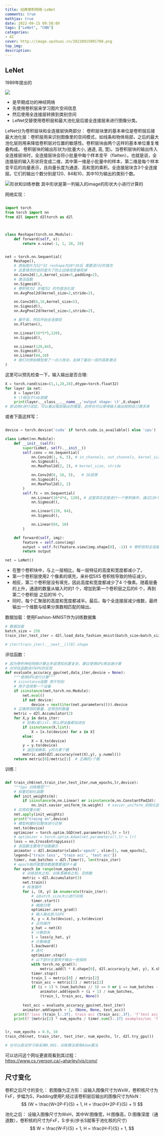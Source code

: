 ```yaml
---
title: 经典卷积网络-LeNet
comments: true
mathjax: true
date: 2022-09-15 09:50:09
tags: ["LeNet", "CNN"]
categories:
- AI
cover: http://image.xpshuai.cn/20220915091708.png
top_img:
description:
---
```

<script type="text/javascript" src="/js/src/bai.js"></script>



## LeNet
1989年提出的


![](http://image.xpshuai.cn/20220915091708.png)

- 是早期成功的神经网络
- 先使用卷积层来学习图片空间信息
- 然后使用全连接层转换到类别空间
- LeNet交替使用卷积层和最大池化层后接全连接层来进行图像分类。


LeNet分为卷积层块和全连接层快两部分：
卷积层块里的基本单位是卷积层后接最大池化层：卷积层用来识别图像里的空间模式，如线条和物体局部，之后的最大池化层则用来降低卷积层对位置的敏感性。卷积层块由两个这样的基本单位重复堆叠构成。
卷积层块的输出形状为(批量大小, 通道, 高, 宽)。当卷积层块的输出传入全连接层块时，全连接层块会将小批量中每个样本变平（flatten）。也就是说，全连接层的输入形状将变成二维，其中第一维是小批量中的样本，第二维是每个样本变平后的向量表示，且向量长度为通道、高和宽的乘积。全连接层块含3个全连接层。它们的输出个数分别是120、84和10，其中10为输出的类别个数。


![形状和训练参数](http://image.xpshuai.cn/20220915125218.png)
其中形状是第一列输入的image的形状大小进行计算的





网络实现：
```python

import torch
from torch import nn
from d2l import d2ltorch as d2l



class Reshape(torch.nn.Module):
    def forward(self, x):
        return x.view(-1, 1, 28, 28)


net = torch.nn.Sequential(
    Reshape(),
    # 原始图片为32*32 reshape为28*28后 需要进行2的填充
    # 这里填充的目的是为了防止边缘信息被剪掉
    nn.Conv2d(1,6,kernel_size=5,padding=2),
    # 激活函数
    nn.Sigmoid(),
    # 卷积核为2 步幅为2 的均值池化层
    nn.AvgPool2d(kernel_size=2,stride=2),

    nn.Conv2d(6,16,kernel_size=5),
    nn.Sigmoid(),
    nn.AvgPool2d(kernel_size=2,stride=2),

    # 展平层，然后开始全连接层
    nn.Flatten(),

    nn.Linear(16*5*5,120),
    nn.Sigmoid(),

    nn.Linear(120,84),
    nn.Sigmoid(),
    nn.Linear(84,10)
    # 我们对原始模型做了⼀点小改动，去掉了最后⼀层的⾼斯激活
)
```




这里可以预先检查一下，输入输出是否合理:
```python
X = torch.rand(size=(1,1,28,28),dtype=torch.float32)
for layer in net:
    X = layer(X)
    # \t相当于tab按键
    print(layer.__class__.__name__,'output shape: \t',X.shape)
# 尝试用X进行试验，可以看出每层输出的维度，这样也可以使得输入输出按照自己需求来


```


或者下面这样写：
```python

device = torch.device('cuda' if torch.cuda.is_available() else 'cpu')

class LeNet(nn.Module):
    def __init__(self):
        super(LeNet, self).__init__()
        self.conv = nn.Sequential(
            nn.Conv2d(1, 6, 5), # in_channels, out_channels, kernel_size
            nn.Sigmoid(),
            nn.MaxPool2d(2, 2), # kernel_size, stride

            nn.Conv2d(6, 16, 5),   # 16层厚
            nn.Sigmoid(),
            nn.MaxPool2d(2, 2)
        )
        self.fc = nn.Sequential(
            nn.Linear(16*4*4, 120), # 这里其实还是进行一个卷积操作，通过120个5*5的卷积使得图像变为120*1*1
            nn.Sigmoid(),

            nn.Linear(120, 84),
            nn.Sigmoid(),

            nn.Linear(84, 10)
        )

    def forward(self, img):
        feature = self.conv(img)
        output = self.fc(feature.view(img.shape[0], -1)) # 卷积层和全连接层之间需要调整维度
        return output

net = LeNet()


```



- 在整个卷积块中，与上⼀层相⽐，每⼀层特征的⾼度和宽度都减小了。
- 第⼀个卷积层使⽤2 个像素的填充，来补偿5X5 卷积核导致的特征减少。
- 相反，第⼆个卷积层没有填充，因此⾼度和宽度都减少了4 个像素。随着层叠的上升，通道的数量从输⼊时的1 个，增加到第⼀个卷积层之后的6 个，再到第⼆个卷积层
之后的16 个。
- 同时，每个汇聚层的⾼度和宽度都减半。最后，每个全连接层减少维数，最终输出⼀个维数与结果分类数相匹配的输出。




数据加载：使用Fashion-MNIST作为训练数据集
```python
# 数据加载
batch_size = 256
train_iter,test_iter = d2l.load_data_fashion_mnist(batch_size=batch_size)

# iter(train_iter).__next__()[0].shape
```

评估函数：
```python
# 因为卷积神经网络计算比多层感知机要复杂，建议使用GPU来加速计算
# 对评估函数进行GPU的实现
def evaluate_accuracy_gpu(net,data_iter,device = None):
    """使用GPU进行计算"""
    # isinstance函数 用于判别
    # 用于选择第一个设备
    if isinstance(net,torch.nn.Module):
        net.eval()
        if not device:
            device = next(iter(net.parameters())).device
    # 正确预测的数量，总预测的数量
    metric = d2l.Accumulator(2)
    for X,y in data_iter:
        # 如果x是list，那么把设备都加进去
        if isinstance(X,list):
            X = [x.to(device) for x in X]
        else:
            X = X.to(device)
        y = y.to(device)
        # 返回准确率、y的元素个数
        metric.add(d2l.accuracy(net(X),y), y.numel())
    return metric[0]/metric[1]  # 正确的/个数

```


训练：
```python

def train_ch6(net,train_iter,test_iter,num_epochs,lr,device):
    """Gpu 训练模型"""
    # 权重初始化函数
    def init_weights(m):
        if isinstance(m,nn.Linear) or isinstance(m,nn.ConstantPad2d):
            nn.init.xavier_uniform_(m.weight)  # xavier_uniform_初始化函数
    # 应用权重分配
    net.apply(init_weights)
    print("traing on",device)
    # 模型构建好后整体进行迁移
    net.to(device)
    optimizer = torch.optim.SGD(net.parameters(),lr = lr)
    # optimizer = torch.optim.Adam(net.parameters(),lr = lr)
    loss = nn.CrossEntropyLoss()
    # 该函数主要用于动画展示
    animator = d2l.Animator(xlabel='epoch', xlim=[1, num_epochs],
    legend=['train loss', 'train acc', 'test acc'])
    timer, num_batches = d2l.Timer(), len(train_iter)
    # epoch指的是整体数据需要循环十遍
    for epoch in range(num_epochs):
        # 训练损失之和，训练准确率之和，范例数
        metric = d2l.Accumulator(3)
        net.train()
        # 标准循环
        for i, (X, y) in enumerate(train_iter):
            # 以batch_size大小进行训练
            timer.start()
            # 梯度归零
            optimizer.zero_grad()
            # 输入输出放入GPU
            X, y = X.to(device), y.to(device)
            # 正向操作
            y_hat = net(X)
            # 计算损失
            l = loss(y_hat, y)
            # 计算梯度
            l.backward()
            # 迭代
            optimizer.step()
            # 以下部分主要用于输出一些指标
            with torch.no_grad():
                metric.add(l * X.shape[0], d2l.accuracy(y_hat, y), X.shape[0])
            timer.stop()
            train_l = metric[0] / metric[2]
            train_acc = metric[1] / metric[2]
            if (i + 1) % (num_batches // 5) == 0 or i == num_batches - 1:
                animator.add(epoch + (i + 1) / num_batches,
                (train_l, train_acc, None))
        
        test_acc = evaluate_accuracy_gpu(net,test_iter)
        animator.add(epoch + 1, (None, None, test_acc))
    print(f'loss {train_l:.3f}, train acc {train_acc:.3f}, 'f'test acc {test_acc:.3f}')
    print(f'{metric[2] * num_epochs / timer.sum():.1f} examples/sec 'f'on {str(device)}')


lr, num_epochs = 0.9, 10
train_ch6(net, train_iter, test_iter, num_epochs, lr, d2l.try_gpu())

# 也可以尝试学习率采用0.001，训练算法使用Adam算法
```

可以访问这个网址更直观看到其过程：https://www.cs.ryerson.ca/~aharley/vis/conv/



## 尺寸变化
卷积之后尺寸的变化：
若图像为正方形：设输入图像尺寸为WxW，卷积核尺寸为FxF，步幅为S，Padding使用P,经过该卷积层后输出的图像尺寸为NxN：
$$
(W = \frac{W+2P-F}{S} + 1, H = \frac{H+2P-F}{S} + 1)
$$


池化之后：
设输入图像尺寸为WxH，其中W:图像宽，H:图像高，D:图像深度（通道数），卷积核的尺寸为FxF，S:步长(步长S就等于池化核的尺寸)
$$
W = \frac{W-F}{S} + 1,
H = \frac{H-F}{S} + 1,
$$

















